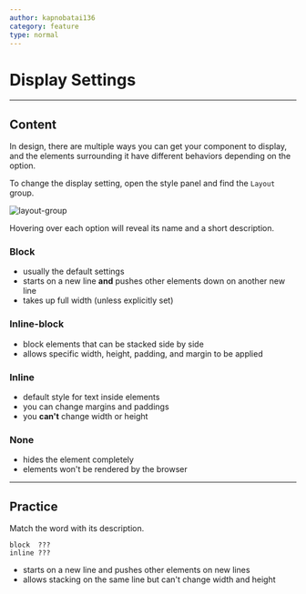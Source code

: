 ```yaml
---
author: kapnobatai136
category: feature
type: normal
---
```


# Display Settings


---

## Content

In design, there are multiple ways you can get your component to display, and the elements surrounding it have different behaviors depending on the option.

To change the display setting, open the style panel and find the `Layout` group.

![layout-group](https://img.enkipro.com/fb41bea61236c080ad6e1e726b5e36b0.png)

Hovering over each option will reveal its name and a short description.

### Block

* usually the default settings
* starts on a new line **and** pushes other elements down on another new line
* takes up full width (unless explicitly set)

### Inline-block

* block elements that can be stacked side by side
* allows specific width, height, padding, and margin to be applied

### Inline

* default style for text inside elements
* you can change margins and paddings
* you **can't** change width or height

### None

* hides the element completely
* elements won't be rendered by the browser


---

## Practice

Match the word with its description.

```plain-text
block  ???
inline ???
```

* starts on a new line and pushes other elements on new lines
* allows stacking on the same line but can't change width and height
 
